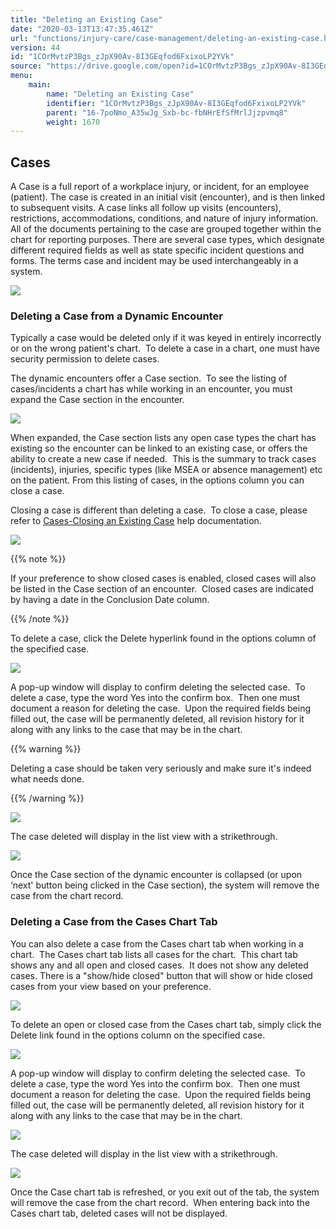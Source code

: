 ```yaml
---
title: "Deleting an Existing Case"
date: "2020-03-13T13:47:35.461Z"
url: "functions/injury-care/case-management/deleting-an-existing-case.html"
version: 44
id: "1COrMvtzP3Bgs_zJpX90Av-8I3GEqfod6FxixoLP2YVk"
source: "https://drive.google.com/open?id=1COrMvtzP3Bgs_zJpX90Av-8I3GEqfod6FxixoLP2YVk"
menu:
    main:
        name: "Deleting an Existing Case"
        identifier: "1COrMvtzP3Bgs_zJpX90Av-8I3GEqfod6FxixoLP2YVk"
        parent: "16-7poNmo_A35wJg_Sxb-bc-fbNHrEfSfMrlJjzpvmq8"
        weight: 1670
---
```

## Cases

A Case is a full report of a workplace injury, or incident, for an employee (patient). The case is created in an initial visit (encounter), and is then linked to subsequent visits. A case links all follow up visits (encounters), restrictions, accommodations, conditions, and nature of injury information. All of the documents pertaining to the case are grouped together within the chart for reporting purposes. There are several case types, which designate different required fields as well as state specific incident questions and forms. The terms case and incident may be used interchangeably in a system.

![](deleting-an-existing-case.images/image9.png)



### Deleting a Case from a Dynamic Encounter

Typically a case would be deleted only if it was keyed in entirely incorrectly or on the wrong patient's chart.  To delete a case in a chart, one must have security permission to delete cases.

The dynamic encounters offer a Case section.  To see the listing of cases/incidents a chart has while working in an encounter, you must expand the Case section in the encounter.  



![](deleting-an-existing-case.images/image7.png)



When expanded, the Case section lists any open case types the chart has existing so the encounter can be linked to an existing case, or offers the ability to create a new case if needed.  This is the summary to track cases (incidents), injuries, specific types (like MSEA or absence management) etc on the patient. From this listing of cases, in the options column you can close a case.

Closing a case is different than deleting a case.  To close a case, please refer to [Cases-Closing an Existing Case](closing-an-existing-case.html) help documentation.



![](deleting-an-existing-case.images/image2.png)



{{% note %}}

If your preference to show closed cases is enabled, closed cases will also be listed in the Case section of an encounter.  Closed cases are indicated by having a date in the Conclusion Date column.

{{% /note %}}


To delete a case, click the Delete hyperlink found in the options column of the specified case.



![](deleting-an-existing-case.images/image1.png)



A pop-up window will display to confirm deleting the selected case.  To delete a case, type the word Yes into the confirm box.  Then one must document a reason for deleting the case.  Upon the required fields being filled out, the case will be permanently deleted, all revision history for it along with any links to the case that may be in the chart.

{{% warning %}}

Deleting a case should be taken very seriously and make sure it's indeed what needs done.

{{% /warning %}}




![](deleting-an-existing-case.images/image6.png)



The case deleted will display in the list view with a strikethrough.



![](deleting-an-existing-case.images/image8.png)



Once the Case section of the dynamic encounter is collapsed (or upon ‘next' button being clicked in the Case section), the system will remove the case from the chart record.

### Deleting a Case from the Cases Chart Tab

You can also delete a case from the Cases chart tab when working in a chart.  The Cases chart tab lists all cases for the chart.  This chart tab shows any and all open and closed cases.  It does not show any deleted cases. There is a "show/hide closed" button that will show or hide closed cases from your view based on your preference.



![](deleting-an-existing-case.images/image4.png)



To delete an open or closed case from the Cases chart tab, simply click the Delete link found in the options column on the specified case.



![](deleting-an-existing-case.images/image3.png)



A pop-up window will display to confirm deleting the selected case.  To delete a case, type the word Yes into the confirm box.  Then one must document a reason for deleting the case.  Upon the required fields being filled out, the case will be permanently deleted, all revision history for it along with any links to the case that may be in the chart.


![](deleting-an-existing-case.images/image6.png)

The case deleted will display in the list view with a strikethrough.



![](deleting-an-existing-case.images/image5.png)



Once the Case chart tab is refreshed, or you exit out of the tab, the system will remove the case from the chart record.  When entering back into the Cases chart tab, deleted cases will not be displayed.



